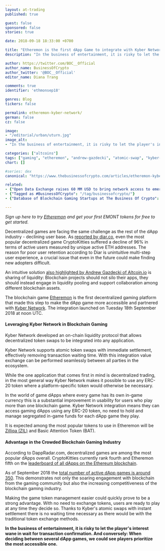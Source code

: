 ```yaml
---
layout: at-trading
published: true

guest: false
sponsored: false
stories: true

date: 2018-09-18 18:33:00 +0700

title: "Etheremon is the first dApp Game to integrate with Kyber Network’s liquidity protocol"
description: "In the business of entertainment, it is risky to let the player's interest wane in wait for transaction confirmation."

author: https://twitter.com/BOC__Official
author_name: BusinessOfCrypto
author_twitter: '@BOC__Official'
editor_name: Diana Trang

comments: true
identifier: 'ethmonsep18'

genres: Blog
tickers: false

permalink: etheremon-kyber-network/
german: false
cz: false

image:
- "/editorial/urban/uturn.jpg"
image_alt:
- "In the business of entertainment, it is risky to let the player's interest wane in wait for transaction confirmation."

categories: ["altcoins"]
tags: ["gaming", "etheremon", "andrew-gazdecki", "atomic-swap", "kyber-network", "blockchain-game",  "business-of-crypto"]
chart: []

#series: dex
canonical: "https://www.thebusinessofcrypto.com/articles/etheremon-kyber-network/"

related:
- {"Open Data Exchange raises 60 MM USD to bring network access to emerging markets, focus will likely by on blockchain gaming and entertainment": "/press/open-data-echange-token-sale/"}
- {"Tagged as #BusinessOfCrypto": "/tag/businessofcrypto/"}
- {"Database of Blockchain Gaming Startups at The Business Of Crypto": "/blockchain-tech-companies/"}

---
```


*Sign up here to try [Etheremon](https://www.etheremon.com/sign-in?code=e234281) and get your first EMONT tokens for free to get started.*

Decentralized games are facing the same challenge as the rest of the dApp industry - declining user base. As [reported by diar.co](http://diar.co/decentralized-apps-facing-half-life-after-peak/), even the most popular decentralized game CryptoKitties suffered a decline of 96% in terms of active users measured by unique active ETH addresses. The reason for poor user retention according to Diar is unintuitive multi-step user experience, a crucial issue that even in the future could make finding new adopters difficult.

An intuitive solution [also highlighted by Andrew Gazdecki of Altcoin.io](https://www.altcointrading.net/interview-andrew-gazdecki/) is sharing of liquidity: Blockchain projects should not silo their apps, they should instead engage in liquidity pooling and support collaboration among different blockchain assets.

The blockchain game [Etheremon](https://www.thebusinessofcrypto.com/company/etheremon/) is the first decentralized gaming platform that made this step to make the dApp game more accessible and partnered with [Kyber Network](https://kyber.network/). The integration launched on Tuesday 18th September 2018 at noon UTC.

#### Leveraging Kyber Network in Blockchain Gaming

Kyber Network developed an on-chain liquidity protocol that allows decentralized token swaps to be integrated into any application.

Kyber Network supports atomic token swaps with immediate settlement, effectively removing transaction waiting time. With this integration value exchange can be performed seamlessly between all parties in the ecosystem.

While the one application that comes first in mind is decentralized trading, in the most general way Kyber Network makes it possible to use any ERC-20 token where a platform-specific token would otherwise be necessary.

In the world of game dApps where every game has its own in-game currency this is a substantial improvement in usability for users who play more than one blockchain game.  Kyber Network integration means they can access gaming dApps using any ERC-20 token, no need to hold and manage segregated in-game funds for each dApp game they play.

It is expected among the most popular tokens to use in Etheremon will be [Zilliqa (ZIL)](https://www.thebusinessofcrypto.com/company/zilliqa/) and Basic Attention Token (BAT).

#### Advantage in the Crowded Blockchain Gaming Industry

According to DappRadar.com, decentralized games are among the most popular dApps overall. CryptoKitties currently rank fourth and Etheremon fifth on the [leaderboard of all dApps on the Ethereum blockchain](https://dappradar.com/dapps).

As of September 2018 the [total number of active dApp games is around 350](https://dappradar.com/category/games). This demonstrates not only the soaring engagement with blockchain from the gaming community but also the increasing competitiveness of the blockchain gaming industry.

Making the game token management easier could quickly prove to be a strong advantage. With no need to exchange tokens, users are ready to play at any time they decide so. Thanks to Kyber's atomic swaps with instant settlement there is no waiting time necessary as there would be with the traditional token exchange methods.

**In the business of entertainment, it is risky to let the player's interest wane in wait for transaction confirmation. And conversely: When deciding between several dApp games, we could see players prioritize the most accessible one.**
